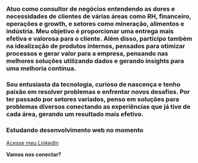 ### Atuo como consultor de negócios entendendo as dores e necessidades de clientes de várias áreas como RH, financeiro, operações e growth, e setores como mineração, alimentos e indústria. Meu objetivo é proporcionar uma entrega mais efetiva e valorosa para o cliente. Além disso, participo também na idealização de produtos internos, pensados para otimizar processos e gerar valor para a empresa, pensando nas melhores soluções utilizando dados e gerando insights para uma melhoria contínua.

### Sou entusiasta da tecnologia, curioso de nascença e tenho paixão em resolver problemas e enfrentar novos desafios. Por ter passado por setores variados, penso em soluções para problemas diversos conectando as experiências que já tive de cada área, gerando um resultado mais efetivo.

### Estudando desenvolvimento web no momento




[Acesse meu LinkedIn](https://www.linkedin.com/in/lucas-morenno/)

**Vamos nos conectar?**
